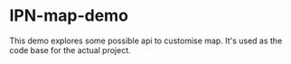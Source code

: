 # IPN-map-demo
This demo explores some possible api to customise map. It's used as the code base for the actual project.
